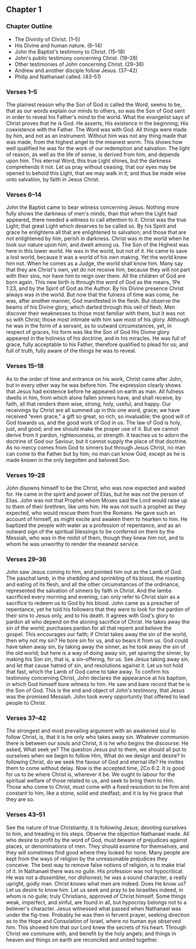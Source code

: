 ## Chapter 1

### Chapter Outline

- The Divinity of Christ. (1–5)
- His Divine and human nature. (6–14)
- John the Baptist's testimony to Christ. (15–18)
- John's public testimony concerning Christ. (19–28)
- Other testimonies of John concerning Christ. (29–36)
- Andrew and another disciple follow Jesus. (37–42)
- Philip and Nathanael called. (43–51)

### Verses 1–5

The plainest reason why the Son of God is called the Word, seems to be, that as our words explain our minds to others, so was the Son of God sent in order to reveal his Father's mind to the world. What the evangelist says of Christ proves that he is God. He asserts, His existence in the beginning; His coexistence with the Father. The Word was with God. All things were made by him, and not as an instrument. Without him was not any thing made that was made, from the highest angel to the meanest worm. This shows how well qualified he was for the work of our redemption and salvation. The light of reason, as well as the life of sense, is derived from him, and depends upon him. This eternal Word, this true Light shines, but the darkness comprehends it not. Let us pray without ceasing, that our eyes may be opened to behold this Light, that we may walk in it; and thus be made wise unto salvation, by faith in Jesus Christ.

### Verses 6–14

John the Baptist came to bear witness concerning Jesus. Nothing more fully shows the darkness of men's minds, than that when the Light had appeared, there needed a witness to call attention to it. Christ was the true Light; that great Light which deserves to be called so. By his Spirit and grace he enlightens all that are enlightened to salvation; and those that are not enlightened by him, perish in darkness. Christ was in the world when he took our nature upon him, and dwelt among us. The Son of the Highest was here in this lower world. He was in the world, but not of it. He came to save a lost world, because it was a world of his own making. Yet the world knew him not. When he comes as a Judge, the world shall know him. Many say that they are Christ's own, yet do not receive him, because they will not part with their sins, nor have him to reign over them. All the children of God are born again. This new birth is through the word of God as the means, 1Pe 1:23, and by the Spirit of God as the Author. By his Divine presence Christ always was in the world. But now that the fulness of time was come, he was, after another manner, God manifested in the flesh. But observe the beams of his Divine glory, which darted through this veil of flesh. Men discover their weaknesses to those most familiar with them, but it was not so with Christ; those most intimate with him saw most of his glory. Although he was in the form of a servant, as to outward circumstances, yet, in respect of graces, his form was like the Son of God His Divine glory appeared in the holiness of his doctrine, and in his miracles. He was full of grace, fully acceptable to his Father, therefore qualified to plead for us; and full of truth, fully aware of the things he was to reveal.

### Verses 15–18

As to the order of time and entrance on his work, Christ came after John, but in every other way he was before him. The expression clearly shows that Jesus had existence before he appeared on earth as man. All fulness dwells in him, from which alone fallen sinners have, and shall receive, by faith, all that renders them wise, strong, holy, useful, and happy. Our receivings by Christ are all summed up in this one word, grace; we have received “even grace,” a gift so great, so rich, so invaluable; the good will of God towards us, and the good work of God in us. The law of God is holy, just, and good; and we should make the proper use of it. But we cannot derive from it pardon, righteousness, or strength. It teaches us to adorn the doctrine of God our Saviour, but it cannot supply the place of that doctrine. As no mercy comes from God to sinners but through Jesus Christ, no man can come to the Father but by him; no man can know God, except as he is made known in the only begotten and beloved Son.

### Verses 19–28

John disowns himself to be the Christ, who was now expected and waited for. He came in the spirit and power of Elias, but he was not the person of Elias. John was not that Prophet whom Moses said the Lord would raise up to them of their brethren, like unto him. He was not such a prophet as they expected, who would rescue them from the Romans. He gave such an account of himself, as might excite and awaken them to hearken to him. He baptized the people with water as a profession of repentance, and as an outward sign of the spiritual blessings to be conferred on them by the Messiah, who was in the midst of them, though they knew him not, and to whom he was unworthy to render the meanest service.

### Verses 29–36

John saw Jesus coming to him, and pointed him out as the Lamb of God. The paschal lamb, in the shedding and sprinkling of its blood, the roasting and eating of its flesh, and all the other circumstances of the ordinance, represented the salvation of sinners by faith in Christ. And the lambs sacrificed every morning and evening, can only refer to Christ slain as a sacrifice to redeem us to God by his blood. John came as a preacher of repentance, yet he told his followers that they were to look for the pardon of their sins to Jesus only, and to his death. It agrees with God's glory to pardon all who depend on the atoning sacrifice of Christ. He takes away the sin of the world; purchases pardon for all that repent and believe the gospel. This encourages our faith; if Christ takes away the sin of the world, then why not my sin? He bore sin for us, and so bears it from us. God could have taken away sin, by taking away the sinner, as he took away the sin of the old world; but here is a way of doing away sin, yet sparing the sinner, by making his Son sin, that is, a sin-offering, for us. See Jesus taking away sin, and let that cause hatred of sin, and resolutions against it. Let us not hold that fast, which the Lamb of God came to take away. To confirm his testimony concerning Christ, John declares the appearance at his baptism, in which God himself bore witness to him. He saw and bare record that he is the Son of God. This is the end and object of John's testimony, that Jesus was the promised Messiah. John took every opportunity that offered to lead people to Christ.

### Verses 37–42

The strongest and most prevailing argument with an awakened soul to follow Christ, is, that it is he only who takes away sin. Whatever communion there is between our souls and Christ, it is he who begins the discourse. He asked, What seek ye? The question Jesus put to them, we should all put to ourselves when we begin to follow Him, What do we design and desire? In following Christ, do we seek the favour of God and eternal life? He invites them to come without delay. Now is the accepted time, 2Co 6:2. It is good for us to be where Christ is, wherever it be. We ought to labour for the spiritual welfare of those related to us, and seek to bring them to Him. Those who come to Christ, must come with a fixed resolution to be firm and constant to him, like a stone, solid and stedfast; and it is by his grace that they are so.

### Verses 43–51

See the nature of true Christianity, it is following Jesus; devoting ourselves to him, and treading in his steps. Observe the objection Nathanael made. All who desire to profit by the word of God, must beware of prejudices against places, or denominations of men. They should examine for themselves, and they will sometimes find good where they looked for none. Many people are kept from the ways of religion by the unreasonable prejudices they conceive. The best way to remove false notions of religion, is to make trial of it. In Nathanael there was no guile. His profession was not hypocritical. He was not a dissembler, nor dishonest; he was a sound character, a really upright, godly man. Christ knows what men are indeed. Does He know us? Let us desire to know him. Let us seek and pray to be Israelites indeed, in whom is no guile; truly Christians, approved of Christ himself. Some things weak, imperfect, and sinful, are found in all, but hypocrisy belongs not to a believer's character. Jesus witnessed what passed when Nathanael was under the fig-tree. Probably he was then in fervent prayer, seeking direction as to the Hope and Consolation of Israel, where no human eye observed him. This showed him that our Lord knew the secrets of his heart. Through Christ we commune with, and benefit by the holy angels; and things in heaven and things on earth are reconciled and united together.

